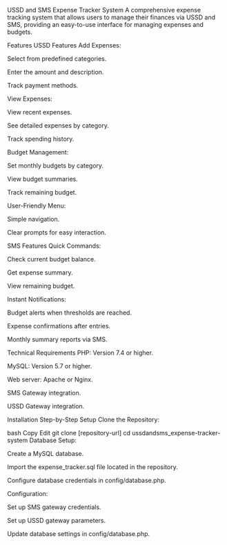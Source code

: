 USSD and SMS Expense Tracker System
A comprehensive expense tracking system that allows users to manage their finances via USSD and SMS, providing an easy-to-use interface for managing expenses and budgets.

Features
USSD Features
Add Expenses:

Select from predefined categories.

Enter the amount and description.

Track payment methods.

View Expenses:

View recent expenses.

See detailed expenses by category.

Track spending history.

Budget Management:

Set monthly budgets by category.

View budget summaries.

Track remaining budget.

User-Friendly Menu:

Simple navigation.

Clear prompts for easy interaction.

SMS Features
Quick Commands:

Check current budget balance.

Get expense summary.

View remaining budget.

Instant Notifications:

Budget alerts when thresholds are reached.

Expense confirmations after entries.

Monthly summary reports via SMS.

Technical Requirements
PHP: Version 7.4 or higher.

MySQL: Version 5.7 or higher.

Web server: Apache or Nginx.

SMS Gateway integration.

USSD Gateway integration.

Installation
Step-by-Step Setup
Clone the Repository:

bash
Copy
Edit
git clone [repository-url]
cd ussdandsms_expense-tracker-system
Database Setup:

Create a MySQL database.

Import the expense_tracker.sql file located in the repository.

Configure database credentials in config/database.php.

Configuration:

Set up SMS gateway credentials.

Set up USSD gateway parameters.

Update database settings in config/database.php.
